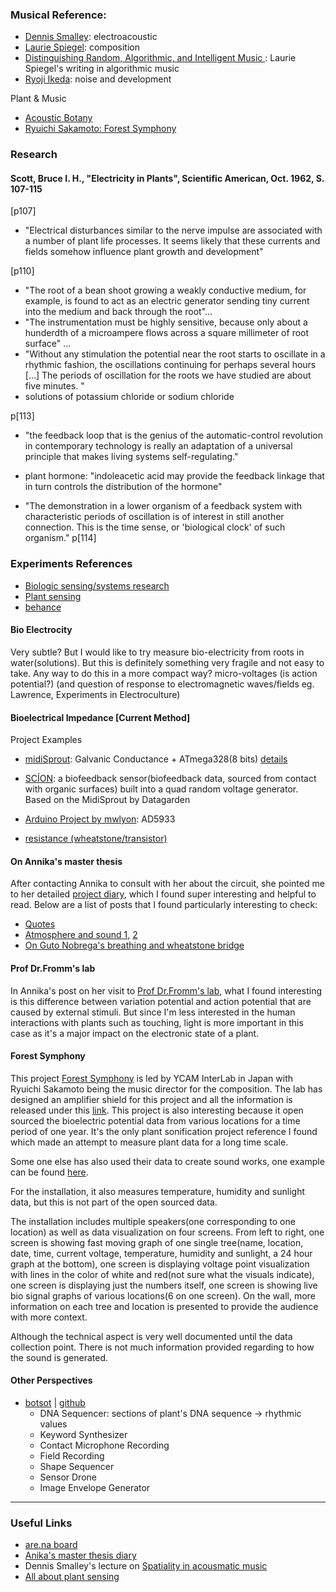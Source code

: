 ### Musical Reference:
- [Dennis Smalley](https://www.youtube.com/watch?v=CgXpT8gpfP4): electroacoustic
- [Laurie Spiegel](https://www.youtube.com/watch?v=z_XKPkcM1Vs): composition
- [Distinguishing Random, Algorithmic, and Intelligent Music ](http://lauriespiegel.net/ls/writings/alg_comp_ltr_to_cem.html): Laurie Spiegel's writing in algorithmic music
- [Ryoji Ikeda](https://www.youtube.com/watch?v=F5hhFMSAuf4&list=PLUSiSz_KpxrF-cKFkA9OTNEU-oMsDrHd6): noise and development

Plant & Music
- [Acoustic Botany](https://davidbenque.com/projects/acoustic-botany/)
- [Ryuichi Sakamoto: Forest Symphony](https://vimeo.com/332586819)

### Research

#### Scott, Bruce I. H., "Electricity in Plants", Scientific American, Oct. 1962, S. 107-115
[p107]
- "Electrical disturbances similar to the nerve impulse are associated with a number of plant life processes. It seems likely that these currents and fields somehow influence plant growth and development"

[p110]
- "The root of a bean shoot growing a weakly conductive medium, for example, is found to act as an electric generator sending tiny current into the medium and back through the root"…
- "The instrumentation must be highly sensitive, because only about a hunderdth of a microampere flows across a square millimeter of root surface" …
- "Without any stimulation the potential near the root starts to oscillate in a rhythmic fashion, the oscillations continuing for perhaps several hours […] The periods of oscillation for the roots we have studied are about five minutes. "
-  solutions of potassium chloride or sodium chloride

p[113]
- "the feedback loop that is the genius of the automatic-control revolution in contemporary technology is really an adaptation of a universal principle that makes living systems self-regulating."
- plant hormone: "indoleacetic acid may provide the feedback linkage that in turn controls the distribution of the hormone"

- "The demonstration in a lower organism of a feedback system with characteristic periods of oscillation is of interest in still another connection. This is the time sense, or 'biological clock' of such organism."
p[114]


### Experiments References
- [Biologic sensing/systems research](https://www.1010.co.uk/org/biologic.html)
- [Plant sensing](https://libarynth.org/plant_sensing)
- [behance](https://www.behance.net/gallery/44846645/Soni-Plantarum)

#### Bio Electrocity
Very subtle? But I would like to try measure bio-electricity from roots in water(solutions). But this is definitely something very fragile and not easy to take. Any way to do this in a more compact way?
micro-voltages (is action potential?) (and question of response to electromagnetic waves/fields eg. Lawrence, Experiments in Electroculture)

#### Bioelectrical Impedance [Current Method]
Project Examples
- [midiSprout](https://www.midisprout.com/):  Galvanic Conductance + ATmega328(8 bits) [details](https://www.instructables.com/Biodata-Sonification/)
- [SCÍON](https://www.instruomodular.com/product/scion/): a biofeedback sensor(biofeedback data, sourced from contact with organic surfaces) built into a quad random voltage generator. Based on the MidiSprout by Datagarden

- [Arduino Project by mwlyon](http://www.mwlyon.com/design_services_pages/arduino_projects.html): AD5933

- [resistance (wheatstone/transistor)](https://www.behance.net/gallery/44846645/Soni-Plantarum)

#### On Annika's master thesis
After contacting Annika to consult with her about the circuit, she pointed me to her detailed [project diary](), which I found super interesting and helpful to read.
Below are a list of posts that I found particularly interesting to check:
- [Quotes](https://annikaen.wordpress.com/2015/05/01/background-and-motivation-quotes/#more-15)
- [Atmosphere and sound 1](https://annikaen.wordpress.com/2015/05/11/atmosphere-and-sound-groups/#more-268), [2](https://annikaen.wordpress.com/2015/11/23/sound-hierarchies-and-interaction-scenarios/#more-513)
- [On Guto Nobrega's breathing and wheatstone bridge](https://annikaen.wordpress.com/2015/10/29/back-to-reality/)

#### Prof Dr.Fromm's lab
In Annika's post on her visit to [Prof Dr.Fromm's lab](https://annikaen.wordpress.com/2015/11/23/prof-dr-fromms-lab/#more-358), what I found interesting is this difference between variation potential and action potential that are caused by external stimuli. But since I'm less interested in the human interactions with plants such as touching, light is more important in this case as it's a major impact on the electronic state of a plant.

#### Forest Symphony
This project [Forest Symphony](https://forestsymphony.ycam.jp) is led by YCAM InterLab in Japan with Ryuichi Sakamoto being the music director for the composition.
The lab has designed an amplifier shield for this project and all the information is released under this [link](https://special.ycam.jp/interlab/en/projects/forestsymphony.html).
This project is also interesting because it open sourced the bioelectric potential data from various locations for a time period of one year. It's the only plant sonification project reference I found which made an attempt to measure plant data for a long time scale.

Some one else has also used their data to create sound works, one example can be found [here](https://vimeo.com/93060880).

For the installation, it also measures temperature, humidity and sunlight data, but this is not part of the open sourced data.

The installation includes multiple speakers(one corresponding to one location) as well as data visualization on four screens. From left to right, one screen is showing fast moving graph of one single tree(name, location, date, time, current voltage, temperature, humidity and sunlight, a 24 hour graph at the bottom), one screen is displaying voltage point visualization with lines in the color of white and red(not sure what the visuals indicate), one screen is displaying just the numbers itself, one screen is showing live bio signal graphs of various locations(6 on one screen). On the wall, more information on each tree and location is presented to provide the audience with more context.

Although the technical aspect is very well documented until the data collection point. There is not much information provided regarding to how the sound is generated.

#### Other Perspectives
- [botsot](http://www.ciaranframe.com/#/botsot/) | [github](https://github.com/ciaranframe/botsot)
  - DNA Sequencer: sections of plant's DNA sequence -> rhythmic values
  - Keyword Synthesizer
  - Contact Microphone Recording
  - Field Recording
  - Shape Sequencer
  - Sensor Drone
  - Image Envelope Generator
---
### Useful Links
- [are.na board](https://www.are.na/qianxun-chen/plant-sonification)
- [Anika's master thesis diary](https://annikaen.wordpress.com/)
- Dennis Smalley's lecture on [Spatiality in acousmatic music](https://www.youtube.com/watch?v=_G68Q4gkOMc)
- [All about plant sensing](https://libarynth.org/plant_sensing)
